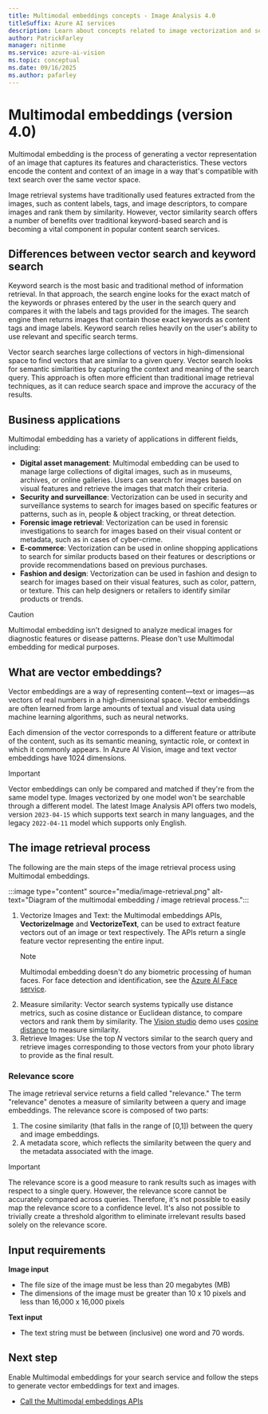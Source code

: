 ```yaml
---
title: Multimodal embeddings concepts - Image Analysis 4.0
titleSuffix: Azure AI services
description: Learn about concepts related to image vectorization and search/retrieval using the Image Analysis 4.0 API.
author: PatrickFarley
manager: nitinme
ms.service: azure-ai-vision
ms.topic: conceptual
ms.date: 09/16/2025
ms.author: pafarley
---
```


# Multimodal embeddings (version 4.0)

Multimodal embedding is the process of generating a vector representation of an image that captures its features and characteristics. These vectors encode the content and context of an image in a way that's compatible with text search over the same vector space.

Image retrieval systems have traditionally used features extracted from the images, such as content labels, tags, and image descriptors, to compare images and rank them by similarity. However, vector similarity search offers a number of benefits over traditional keyword-based search and is becoming a vital component in popular content search services.

## Differences between vector search and keyword search

Keyword search is the most basic and traditional method of information retrieval. In that approach, the search engine looks for the exact match of the keywords or phrases entered by the user in the search query and compares it with the labels and tags provided for the images. The search engine then returns images that contain those exact keywords as content tags and image labels. Keyword search relies heavily on the user's ability to use relevant and specific search terms.

Vector search searches large collections of vectors in high-dimensional space to find vectors that are similar to a given query. Vector search looks for semantic similarities by capturing the context and meaning of the search query. This approach is often more efficient than traditional image retrieval techniques, as it can reduce search space and improve the accuracy of the results.

## Business applications

Multimodal embedding has a variety of applications in different fields, including: 

- **Digital asset management**: Multimodal embedding can be used to manage large collections of digital images, such as in museums, archives, or online galleries. Users can search for images based on visual features and retrieve the images that match their criteria.
- **Security and surveillance**: Vectorization can be used in security and surveillance systems to search for images based on specific features or patterns, such as in, people & object tracking, or threat detection. 
- **Forensic image retrieval**: Vectorization can be used in forensic investigations to search for images based on their visual content or metadata, such as in cases of cyber-crime.
- **E-commerce**: Vectorization can be used in online shopping applications to search for similar products based on their features or descriptions or provide recommendations based on previous purchases.
- **Fashion and design**: Vectorization can be used in fashion and design to search for images based on their visual features, such as color, pattern, or texture. This can help designers or retailers to identify similar products or trends.

> [!CAUTION]
> Multimodal embedding isn't designed to analyze medical images for diagnostic features or disease patterns. Please don't use Multimodal embedding for medical purposes.

## What are vector embeddings? 

Vector embeddings are a way of representing content&mdash;text or images&mdash;as vectors of real numbers in a high-dimensional space. Vector embeddings are often learned from large amounts of textual and visual data using machine learning algorithms, such as neural networks. 

Each dimension of the vector corresponds to a different feature or attribute of the content, such as its semantic meaning, syntactic role, or context in which it commonly appears. In Azure AI Vision, image and text vector embeddings have 1024 dimensions.

> [!IMPORTANT]
> Vector embeddings can only be compared and matched if they're from the same model type. Images vectorized by one model won't be searchable through a different model. The latest Image Analysis API offers two models, version `2023-04-15` which supports text search in many languages, and the legacy `2022-04-11` model which supports only English.

## The image retrieval process

The following are the main steps of the image retrieval process using Multimodal embeddings.

:::image type="content" source="media/image-retrieval.png" alt-text="Diagram of the multimodal embedding / image retrieval process.":::

1. Vectorize Images and Text: the Multimodal embeddings APIs, **VectorizeImage** and **VectorizeText**, can be used to extract feature vectors out of an image or text respectively. The APIs return a single feature vector representing the entire input.
   > [!NOTE]
   > Multimodal embedding doesn't do any biometric processing of human faces. For face detection and identification, see the [Azure AI Face service](./overview-identity.md).
1. Measure similarity: Vector search systems typically use distance metrics, such as cosine distance or Euclidean distance, to compare vectors and rank them by similarity. The [Vision studio](https://portal.vision.cognitive.azure.com/) demo uses [cosine distance](./how-to/image-retrieval.md#calculate-vector-similarity) to measure similarity.  
1. Retrieve Images: Use the top _N_ vectors similar to the search query and retrieve images corresponding to those vectors from your photo library to  provide as the final result.

### Relevance score 

The image retrieval service returns a field called "relevance." The term "relevance" denotes a measure of similarity between a query and image embeddings. The relevance score is composed of two parts:
1. The cosine similarity (that falls in the range of [0,1]) between the query and image embeddings.
1. A metadata score, which reflects the similarity between the query and the metadata associated with the image.

> [!IMPORTANT]
> The relevance score is a good measure to rank results such as images with respect to a single query. However, the relevance score cannot be accurately compared across queries. Therefore, it's not possible to easily map the relevance score to a confidence level. It's also not possible to trivially create a threshold algorithm to eliminate irrelevant results based solely on the relevance score. 

## Input requirements

**Image input**
- The file size of the image must be less than 20 megabytes (MB)
- The dimensions of the image must be greater than 10 x 10 pixels and less than 16,000 x 16,000 pixels

**Text input**
- The text string must be between (inclusive) one word and 70 words.

## Next step

Enable Multimodal embeddings for your search service and follow the steps to generate vector embeddings for text and images.  
* [Call the Multimodal embeddings APIs](./how-to/image-retrieval.md)

